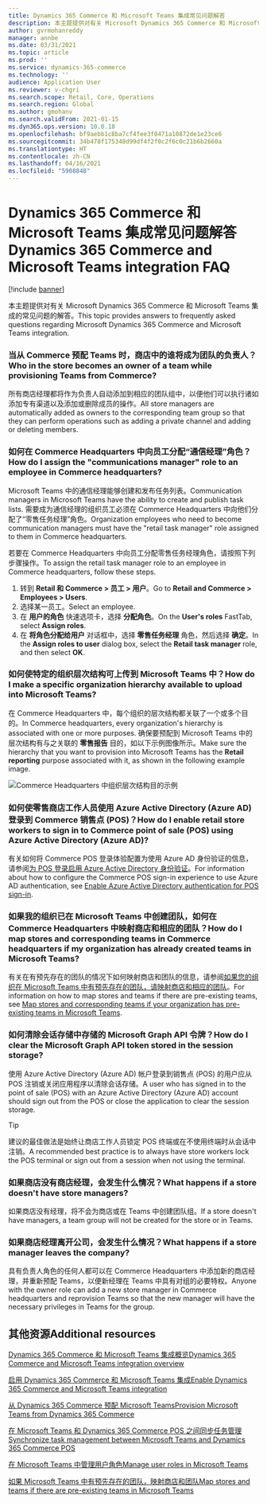 ```yaml
---
title: Dynamics 365 Commerce 和 Microsoft Teams 集成常见问题解答
description: 本主题提供对有关 Microsoft Dynamics 365 Commerce 和 Microsoft Teams 集成的常见问题的解答。
author: gvrmohanreddy
manager: annbe
ms.date: 03/31/2021
ms.topic: article
ms.prod: ''
ms.service: dynamics-365-commerce
ms.technology: ''
audience: Application User
ms.reviewer: v-chgri
ms.search.scope: Retail, Core, Operations
ms.search.region: Global
ms.author: gmohanv
ms.search.validFrom: 2021-01-15
ms.dyn365.ops.version: 10.0.18
ms.openlocfilehash: bf9aebb1c8ba7cf4fee3f0471a10872de1e23ce6
ms.sourcegitcommit: 34b478f175348d99df4f2f0c2f6c0c21b6b2660a
ms.translationtype: HT
ms.contentlocale: zh-CN
ms.lasthandoff: 04/16/2021
ms.locfileid: "5908848"
---
```

# <a name="dynamics-365-commerce-and-microsoft-teams-integration-faq"></a><span data-ttu-id="7174c-103">Dynamics 365 Commerce 和 Microsoft Teams 集成常见问题解答</span><span class="sxs-lookup"><span data-stu-id="7174c-103">Dynamics 365 Commerce and Microsoft Teams integration FAQ</span></span>

[!include [banner](includes/banner.md)]

<span data-ttu-id="7174c-104">本主题提供对有关 Microsoft Dynamics 365 Commerce 和 Microsoft Teams 集成的常见问题的解答。</span><span class="sxs-lookup"><span data-stu-id="7174c-104">This topic provides answers to frequently asked questions regarding Microsoft Dynamics 365 Commerce and Microsoft Teams integration.</span></span>

### <a name="who-in-the-store-becomes-an-owner-of-a-team-while-provisioning-teams-from-commerce"></a><span data-ttu-id="7174c-105">当从 Commerce 预配 Teams 时，商店中的谁将成为团队的负责人？</span><span class="sxs-lookup"><span data-stu-id="7174c-105">Who in the store becomes an owner of a team while provisioning Teams from Commerce?</span></span> 

<span data-ttu-id="7174c-106">所有商店经理都将作为负责人自动添加到相应的团队组中，以便他们可以执行诸如添加专有渠道以及添加或删除成员的操作。</span><span class="sxs-lookup"><span data-stu-id="7174c-106">All store managers are automatically added as owners to the corresponding team group so that they can perform operations such as adding a private channel and adding or deleting members.</span></span> 

### <a name="how-do-i-assign-the-communications-manager-role-to-an-employee-in-commerce-headquarters"></a><span data-ttu-id="7174c-107">如何在 Commerce Headquarters 中向员工分配“通信经理”角色？</span><span class="sxs-lookup"><span data-stu-id="7174c-107">How do I assign the "communications manager" role to an employee in Commerce headquarters?</span></span> 

<span data-ttu-id="7174c-108">Microsoft Teams 中的通信经理能够创建和发布任务列表。</span><span class="sxs-lookup"><span data-stu-id="7174c-108">Communication managers in Microsoft Teams have the ability to create and publish task lists.</span></span> <span data-ttu-id="7174c-109">需要成为通信经理的组织员工必须在 Commerce Headquarters 中向他们分配了“零售任务经理”角色。</span><span class="sxs-lookup"><span data-stu-id="7174c-109">Organization employees who need to become communication managers must have the "retail task manager" role assigned to them in Commerce headquarters.</span></span>

<span data-ttu-id="7174c-110">若要在 Commerce Headquarters 中向员工分配零售任务经理角色，请按照下列步骤操作。</span><span class="sxs-lookup"><span data-stu-id="7174c-110">To assign the retail task manager role to an employee in Commerce headquarters, follow these steps.</span></span>

1. <span data-ttu-id="7174c-111">转到 **Retail 和 Commerce \> 员工 \> 用户**。</span><span class="sxs-lookup"><span data-stu-id="7174c-111">Go to **Retail and Commerce \> Employees \> Users**.</span></span>
1. <span data-ttu-id="7174c-112">选择某一员工。</span><span class="sxs-lookup"><span data-stu-id="7174c-112">Select an employee.</span></span>
1. <span data-ttu-id="7174c-113">在 **用户的角色** 快速选项卡，选择 **分配角色**。</span><span class="sxs-lookup"><span data-stu-id="7174c-113">On the **User's roles** FastTab, select **Assign roles**.</span></span>
1. <span data-ttu-id="7174c-114">在 **将角色分配给用户** 对话框中，选择 **零售任务经理** 角色，然后选择 **确定**。</span><span class="sxs-lookup"><span data-stu-id="7174c-114">In the **Assign roles to user** dialog box, select the **Retail task manager** role, and then select **OK**.</span></span>

### <a name="how-do-i-make-a-specific-organization-hierarchy-available-to-upload-into-microsoft-teams"></a><span data-ttu-id="7174c-115">如何使特定的组织层次结构可上传到 Microsoft Teams 中？</span><span class="sxs-lookup"><span data-stu-id="7174c-115">How do I make a specific organization hierarchy available to upload into Microsoft Teams?</span></span>

<span data-ttu-id="7174c-116">在 Commerce Headquarters 中，每个组织的层次结构都关联了一个或多个目的。</span><span class="sxs-lookup"><span data-stu-id="7174c-116">In Commerce headquarters, every organization's hierarchy is associated with one or more purposes.</span></span> <span data-ttu-id="7174c-117">确保要预配到 Microsoft Teams 中的层次结构有与之关联的 **零售报告** 目的，如以下示例图像所示。</span><span class="sxs-lookup"><span data-stu-id="7174c-117">Make sure the hierarchy that you want to provision into Microsoft Teams has the **Retail reporting** purpose associated with it, as shown in the following example image.</span></span> 

![Commerce Headquarters 中组织层次结构目的示例](media/d365-commerce-organization-hierarchies-purpose.png)

### <a name="how-do-i-enable-retail-store-workers-to-sign-in-to-commerce-point-of-sale-pos-using-azure-active-directory-azure-ad"></a><span data-ttu-id="7174c-119">如何使零售商店工作人员使用 Azure Active Directory (Azure AD) 登录到 Commerce 销售点 (POS)？</span><span class="sxs-lookup"><span data-stu-id="7174c-119">How do I enable retail store workers to sign in to Commerce point of sale (POS) using Azure Active Directory (Azure AD)?</span></span>

<span data-ttu-id="7174c-120">有关如何将 Commerce POS 登录体验配置为使用 Azure AD 身份验证的信息，请参阅[为 POS 登录启用 Azure Active Directory 身份验证](aad-pos-logon.md)。</span><span class="sxs-lookup"><span data-stu-id="7174c-120">For information about how to configure the Commerce POS sign-in experience to use Azure AD authentication, see [Enable Azure Active Directory authentication for POS sign-in](aad-pos-logon.md).</span></span>

### <a name="how-do-i-map-stores-and-corresponding-teams-in-commerce-headquarters-if-my-organization-has-already-created-teams-in-microsoft-teams"></a><span data-ttu-id="7174c-121">如果我的组织已在 Microsoft Teams 中创建团队，如何在 Commerce Headquarters 中映射商店和相应的团队？</span><span class="sxs-lookup"><span data-stu-id="7174c-121">How do I map stores and corresponding teams in Commerce headquarters if my organization has already created teams in Microsoft Teams?</span></span>

<span data-ttu-id="7174c-122">有关在有预先存在的团队的情况下如何映射商店和团队的信息，请参阅[如果您的组织在 Microsoft Teams 中有预先存在的团队，请映射商店和相应的团队](map-stores-existing-teams.md)。</span><span class="sxs-lookup"><span data-stu-id="7174c-122">For information on how to map stores and teams if there are pre-existing teams, see [Map stores and corresponding teams if your organization has pre-existing teams in Microsoft Teams](map-stores-existing-teams.md).</span></span>

### <a name="how-do-i-clear-the-microsoft-graph-api-token-stored-in-the-session-storage"></a><span data-ttu-id="7174c-123">如何清除会话存储中存储的 Microsoft Graph API 令牌？</span><span class="sxs-lookup"><span data-stu-id="7174c-123">How do I clear the Microsoft Graph API token stored in the session storage?</span></span>

<span data-ttu-id="7174c-124">使用 Azure Active Directory (Azure AD) 帐户登录到销售点 (POS) 的用户应从 POS 注销或关闭应用程序以清除会话存储。</span><span class="sxs-lookup"><span data-stu-id="7174c-124">A user who has signed in to the point of sale (POS) with an Azure Active Directory (Azure AD) account should sign out from the POS or close the application to clear the session storage.</span></span> 

> [!TIP]
> <span data-ttu-id="7174c-125">建议的最佳做法是始终让商店工作人员锁定 POS 终端或在不使用终端时从会话中注销。</span><span class="sxs-lookup"><span data-stu-id="7174c-125">A recommended best practice is to always have store workers lock the POS terminal or sign out from a session when not using the terminal.</span></span> 

### <a name="what-happens-if-a-store-doesnt-have-store-managers"></a><span data-ttu-id="7174c-126">如果商店没有商店经理，会发生什么情况？</span><span class="sxs-lookup"><span data-stu-id="7174c-126">What happens if a store doesn't have store managers?</span></span>

<span data-ttu-id="7174c-127">如果商店没有经理，将不会为商店或在 Teams 中创建团队组。</span><span class="sxs-lookup"><span data-stu-id="7174c-127">If a store doesn't have managers, a team group will not be created for the store or in Teams.</span></span> 

### <a name="what-happens-if-a-store-manager-leaves-the-company"></a><span data-ttu-id="7174c-128">如果商店经理离开公司，会发生什么情况？</span><span class="sxs-lookup"><span data-stu-id="7174c-128">What happens if a store manager leaves the company?</span></span>

<span data-ttu-id="7174c-129">具有负责人角色的任何人都可以在 Commerce Headquarters 中添加新的商店经理，并重新预配 Teams，以便新经理在 Teams 中具有对组的必要特权。</span><span class="sxs-lookup"><span data-stu-id="7174c-129">Anyone with the owner role can add a new store manager in Commerce headquarters and reprovision Teams so that the new manager will have the necessary privileges in Teams for the group.</span></span> 

## <a name="additional-resources"></a><span data-ttu-id="7174c-130">其他资源</span><span class="sxs-lookup"><span data-stu-id="7174c-130">Additional resources</span></span>

[<span data-ttu-id="7174c-131">Dynamics 365 Commerce 和 Microsoft Teams 集成概览</span><span class="sxs-lookup"><span data-stu-id="7174c-131">Dynamics 365 Commerce and Microsoft Teams integration overview</span></span>](commerce-teams-integration.md)

[<span data-ttu-id="7174c-132">启用 Dynamics 365 Commerce 和 Microsoft Teams 集成</span><span class="sxs-lookup"><span data-stu-id="7174c-132">Enable Dynamics 365 Commerce and Microsoft Teams integration</span></span>](enable-teams-integration.md)

[<span data-ttu-id="7174c-133">从 Dynamics 365 Commerce 预配 Microsoft Teams</span><span class="sxs-lookup"><span data-stu-id="7174c-133">Provision Microsoft Teams from Dynamics 365 Commerce</span></span>](provision-teams-from-commerce.md)

[<span data-ttu-id="7174c-134">在 Microsoft Teams 和 Dynamics 365 Commerce POS 之间同步任务管理</span><span class="sxs-lookup"><span data-stu-id="7174c-134">Synchronize task management between Microsoft Teams and Dynamics 365 Commerce POS</span></span>](synchronize-tasks-teams-pos.md)

[<span data-ttu-id="7174c-135">在 Microsoft Teams 中管理用户角色</span><span class="sxs-lookup"><span data-stu-id="7174c-135">Manage user roles in Microsoft Teams</span></span>](manage-user-roles-teams.md)

[<span data-ttu-id="7174c-136">如果 Microsoft Teams 中有预先存在的团队，映射商店和团队</span><span class="sxs-lookup"><span data-stu-id="7174c-136">Map stores and teams if there are pre-existing teams in Microsoft Teams</span></span>](map-stores-existing-teams.md)
